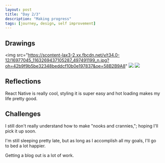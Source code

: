 ```yaml
---
layout: post
title: "Day 2/3"
description: "Making progress"
tags: [journey, design, self improvement]
---
```


## Drawings

<img src="https://scontent-lax3-2.xx.fbcdn.net/v/t34.0-12/16977045_1163269437105287_497491199_n.jpg?oh=42b9f9b5be32348beddcf10b0e197837&oe=58B2B9A8"
<img src="https://scontent-lax3-2.xx.fbcdn.net/v/t34.0-12/16976233_1163267890438775_186097117_n.jpg?oh=114949dd01cd08342ea6edc29346ae5d&oe=58B2A63E"/>
<img src="https://scontent-lax3-2.xx.fbcdn.net/v/t35.0-0/p480x480/16935849_1163267307105500_318810514_o.jpg?oh=f5466a794c3e9a70376527c59d2482e2&oe=58B26DB6"/>


## Reflections

React Native is really cool, styling it is super easy and hot loading makes my
life pretty good.

## Challenges

I still don't really understand how to make "nooks and crannies,"; hoping I'll
pick it up soon.

I'm still sleeping pretty late, but as long as I accomplish all my goals, I'll
go to bed a lot happier.

Getting a blog out is a lot of work.
